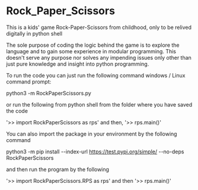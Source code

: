 # Rock_Paper_Scissors
This is a kids' game Rock-Paper-Scissors from childhood, only to be relived digitally in python shell

The sole purpose of coding the logic behind the game is to explore the language and to gain some experience in modular programming. This doesn't serve any purpose nor solves any impending issues only other than just pure knowledge and insight into python programming.

To run the code you can just run the following command windows / Linux command prompt:

python3 -m RockPaperScissors.py

or run the following from python shell from the folder where you have saved the code

'>> import RockPaperScissors as rps'
and then,
'>> rps.main()'

You can also import the package in your environment by the following command

python3 -m pip install --index-url https://test.pypi.org/simple/ --no-deps RockPaperScissors

and then run the program by the following

'>> import RockPaperScissors.RPS as rps'
and then
'>> rps.main()'
